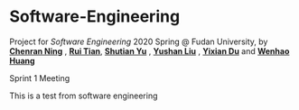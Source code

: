 # Software-Engineering

 Project for *Software Engineering* 2020 Spring @ Fudan University, by [**Chenran Ning**](< https://github.com/chty627 >) , [**Rui Tian**](<https://github.com/Stephyuka>), [**Shutian Yu**](<https://github.com/ystttttt>) , [**Yushan Liu**](<https://github.com/613lys>) , [**Yixian Du**](<https://github.com/Riki-Du>) and [**Wenhao Huang**](<https://github.com/EZ-hwh>)

Sprint 1 Meeting

This is a test from software engineering